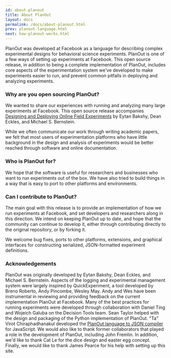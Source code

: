 ```yaml
---
id: about-planout
title: About PlanOut
layout: docs
permalink: /docs/about-planout.html
prev: planout-language.html
next: how-planout-works.html
---
```


PlanOut was developed at Facebook as a language for describing complex
experimental designs for behavioral science experiments.
PlanOut is one of a few ways of setting up experiments at Facebook.
This open source release, in addition to being a complete implementation of
PlanOut, includes core aspects of the experimentation system we've developed
to make experiments easier to run, and prevent common pitfalls in deploying and
analyzing experiments.

### Why are you open sourcing PlanOut?
We wanted to share our experiences with running and analyzing
many large experiments at Facebook. This open source release accompanies
[Designing and Deploying Online Field Experiments](https://www.facebook.com/download/255785951270811/planout.pdf) by Eytan Bakshy, Dean Eckles,
and Michael S. Bernstein.

While we often communicate our work through writing academic papers,
we felt that most users of experimentation platforms who have little
background in the design and analysis of experiments would be better
reached through software and online documentation.


### Who is PlanOut for?
We hope that the software is useful for researchers and businesses who
want to run experiments out of the box. We have also tried to build things in a
way that is easy to port to other platforms and environments.

### Can I contribute to PlanOut?
The main goal with this release is to provide an implementation of how we
run experiments at Facebook, and set developers and researchers along in this
direction. We intend on keeping PlanOut up to date, and hope that the
community can continue to develop it, either through contributing directly to
the original repository, or by forking it.

We welcome bug fixes, ports to other platforms, extensions, and graphical interfaces for constructing serialized,
JSON-formatted experiment definitions.

### Acknowledgements
PlanOut was originally developed by Eytan Bakshy, Dean Eckles, and Michael S.
Bernstein. Aspects of the logging and experimental management system were largely
inspired by QuickExperiment, a tool developed by Breno Roberto, Andy Pincombe, Wesley May.
Andy and Wes have been instrumental in reviewing and providing feedback on the
current implementation PlanOut  at Facebook.
Many of the best practices for running experiments were developed through
collaboration with Daniel Ting and Wojeich Galuba on the Decision Tools team.
Sean Taylor helped with the design and packaging of the Python implementation
of PlanOut. "Ta" Virot Chiraphadhanakul developed the [PlanOut language to JSON
compiler](http://facebook.github.io/planout/demo/planout-compiler.html) for
JavaScript. We would also like to thank former collaborators that
played a role in the development of PlanOut, including John Fremlin.
In addition, we'd like to thank Cat Le for the dice design and easter egg concept.
 Finally, we would like to thank James Pearce for his help with setting up this site.
